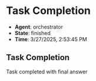# Task Completion

- **Agent**: orchestrator
- **State**: finished
- **Time**: 3/27/2025, 2:53:45 PM

## Task Completion

Task completed with final answer

